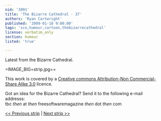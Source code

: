 ```yaml
---
nid: '3091'
title: 'The Bizarre Cathedral - 37'
authors: 'Ryan Cartwright'
published: '2009-01-18 9:00:00'
tags: 'sco,humour,cartoon,thebizarrecathedral'
license: verbatim_only
section: humour
listed: 'true'

---
```

Latest from the Bizarre Cathedral.

<!--break-->

=IMAGE_BIG=strip.jpg==

This work is covered by a [Creative commons Attribution-Non Commercial-Share Alike 3.0](http://creativecommons.org/licenses/by-nc-sa/3.0/) licence.

Got an idea for the Bizarre Cathedral? Send it to the following e-mail addresss:  
tbc _then_ at _then_ freesoftwaremagazine _then_ dot _then_ com

[<< Previous strip](http://www.freesoftwaremagazine.com/columns/bizarre_cathedral_36) | [Next strip >>](http://www.freesoftwaremagazine.com/columns/bizarre_cathedral_38)